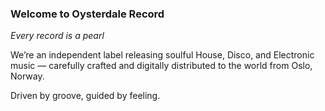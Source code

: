 ### Welcome to Oysterdale Record

*Every record is a pearl*

We’re an independent label releasing soulful House, Disco, and Electronic music — carefully crafted and digitally distributed to the world from Oslo, Norway.

Driven by groove, guided by feeling.
